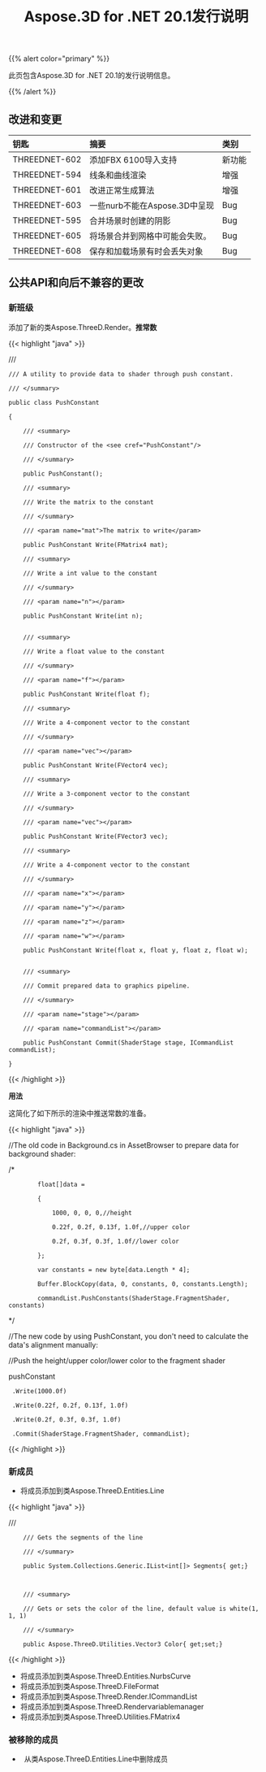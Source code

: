﻿---
title: Aspose.3D for .NET 20.1发行说明
type: docs
weight: 70
url: /zh/net/aspose-3d-for-net-20-1-release-notes/
---
{{% alert color="primary" %}} 

此页包含Aspose.3D for .NET 20.1的发行说明信息。

{{% /alert %}} 
## **改进和变更**

|**钥匙**|**摘要**|**类别**|
|:- |:- |:- |
|THREEDNET-602|添加FBX 6100导入支持|新功能|
|THREEDNET-594 |线条和曲线渲染|增强|
|THREEDNET-601 |改进正常生成算法|增强|
|THREEDNET-603 |一些nurb不能在Aspose.3D中呈现|Bug|
|THREEDNET-595 |合并场景时创建的阴影|Bug|
|THREEDNET-605|将场景合并到网格中可能会失败。|Bug|
|THREEDNET-608 |保存和加载场景有时会丢失对象|Bug|
## **公共API和向后不兼容的更改**
### **新班级**
添加了新的类Aspose.ThreeD.Render。**推常数**

{{< highlight "java" >}}

 /// <summary>

    /// A utility to provide data to shader through push constant.

    /// </summary>

    public class PushConstant

    {

        /// <summary>

        /// Constructor of the <see cref="PushConstant"/>

        /// </summary>

        public PushConstant();

        /// <summary>

        /// Write the matrix to the constant

        /// </summary>

        /// <param name="mat">The matrix to write</param>

        public PushConstant Write(FMatrix4 mat);

        /// <summary>

        /// Write a int value to the constant

        /// </summary>

        /// <param name="n"></param>

        public PushConstant Write(int n);


        /// <summary>

        /// Write a float value to the constant

        /// </summary>

        /// <param name="f"></param>

        public PushConstant Write(float f);

        /// <summary>

        /// Write a 4-component vector to the constant

        /// </summary>

        /// <param name="vec"></param>

        public PushConstant Write(FVector4 vec);

        /// <summary>

        /// Write a 3-component vector to the constant

        /// </summary>

        /// <param name="vec"></param>

        public PushConstant Write(FVector3 vec);

        /// <summary>

        /// Write a 4-component vector to the constant

        /// </summary>

        /// <param name="x"></param>

        /// <param name="y"></param>

        /// <param name="z"></param>

        /// <param name="w"></param>

        public PushConstant Write(float x, float y, float z, float w);


        /// <summary>

        /// Commit prepared data to graphics pipeline.

        /// </summary>

        /// <param name="stage"></param>

        /// <param name="commandList"></param>

        public PushConstant Commit(ShaderStage stage, ICommandList commandList);

    }

{{< /highlight >}}

**用法**

这简化了如下所示的渲染中推送常数的准备。

{{< highlight "java" >}}

 //The old code in Background.cs in AssetBrowser to prepare data for background shader:

  /*

            float[]data =

            {

                1000, 0, 0, 0,//height

                0.22f, 0.2f, 0.13f, 1.0f,//upper color

                0.2f, 0.3f, 0.3f, 1.0f//lower color

            };

            var constants = new byte[data.Length * 4];

            Buffer.BlockCopy(data, 0, constants, 0, constants.Length);

            commandList.PushConstants(ShaderStage.FragmentShader, constants)

  */

//The new code by using PushConstant, you don't need to calculate the data's alignment manually:





//Push the height/upper color/lower color to the fragment shader

pushConstant

     .Write(1000.0f)

     .Write(0.22f, 0.2f, 0.13f, 1.0f)

     .Write(0.2f, 0.3f, 0.3f, 1.0f)

     .Commit(ShaderStage.FragmentShader, commandList);

{{< /highlight >}}


### **新成员**
- 将成员添加到类Aspose.ThreeD.Entities.Line

{{< highlight "java" >}}

 /// <summary>

        /// Gets the segments of the line

        /// </summary>

        public System.Collections.Generic.IList<int[]> Segments{ get;}



        /// <summary>

        /// Gets or sets the color of the line, default value is white(1, 1, 1)

        /// </summary>

        public Aspose.ThreeD.Utilities.Vector3 Color{ get;set;}

{{< /highlight >}}

- 将成员添加到类Aspose.ThreeD.Entities.NurbsCurve
- 将成员添加到类Aspose.ThreeD.FileFormat
- 将成员添加到类Aspose.ThreeD.Render.ICommandList
- 将成员添加到类Aspose.ThreeD.Rendervariablemanager
- 将成员添加到类Aspose.ThreeD.Utilities.FMatrix4
### **被移除的成员**
- ` `从类Aspose.ThreeD.Entities.Line中删除成员
